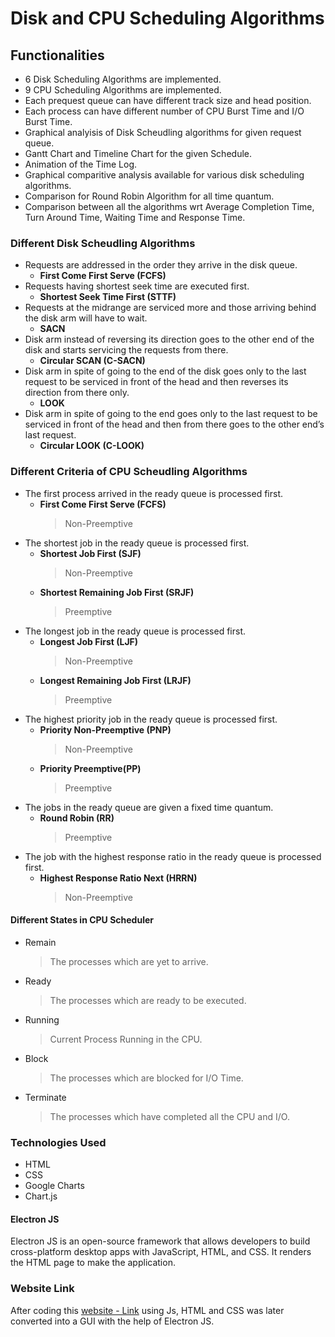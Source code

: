 # Disk and CPU Scheduling Algorithms

## Functionalities
- 6 Disk Scheduling Algorithms are implemented.
- 9 CPU Scheduling Algorithms are implemented.
- Each prequest queue can have different track size and head position.
- Each process can have different number of CPU Burst Time and I/O Burst Time.
- Graphical analyisis of Disk Scheudling algorithms for given request queue.
- Gantt Chart and Timeline Chart for the given Schedule.
- Animation of the Time Log.
- Graphical comparitive analysis available for various disk scheduling algorithms.
- Comparison for Round Robin Algorithm for all time quantum.
- Comparison between all the algorithms wrt Average Completion Time, Turn Around Time, Waiting Time and Response Time.

### Different Disk Scheudling Algorithms
- Requests are addressed in the order they arrive in the disk queue.
  - **First Come First Serve (FCFS)**
- Requests having shortest seek time are executed first.
  - **Shortest Seek Time First (STTF)**
- Requests at the midrange are serviced more and those arriving behind the disk arm will have to wait.
  - **SACN**
- Disk arm instead of reversing its direction goes to the other end of the disk and starts servicing the requests from there.
  - **Circular SCAN (C-SACN)**
- Disk arm in spite of going to the end of the disk goes only to the last request to be serviced in front of the head and then reverses its direction from there only.
  - **LOOK**
- Disk arm in spite of going to the end goes only to the last request to be serviced in front of the head and then from there goes to the other end’s last request.
  - **Circular LOOK (C-LOOK)**
 

### Different Criteria of CPU Scheudling Algorithms
- The first process arrived in the ready queue is processed first.
  - **First Come First Serve (FCFS)**
    >Non-Preemptive
- The shortest job in the ready queue is processed first.
  - **Shortest Job First (SJF)**
    >Non-Preemptive
  - **Shortest Remaining Job First (SRJF)**
    >Preemptive
- The longest job in the ready queue is processed first.
  - **Longest Job First (LJF)**
    >Non-Preemptive
  - **Longest Remaining Job First (LRJF)**
    >Preemptive
- The highest priority job in the ready queue is processed first.
  - **Priority Non-Preemptive (PNP)**
    >Non-Preemptive
  - **Priority Preemptive(PP)**
    >Preemptive
- The jobs in the ready queue are given a fixed time quantum.
  - **Round Robin (RR)**
    >Preemptive
- The job with the highest response ratio in the ready queue is processed first.
  - **Highest Response Ratio Next (HRRN)**
    >Non-Preemptive

#### Different States in CPU Scheduler
- Remain
  >The processes which are yet to arrive.
- Ready
  >The processes which are ready to be executed.
- Running
  >Current Process Running in the CPU.
- Block
  >The processes which are blocked for I/O Time.
- Terminate
  >The processes which have completed all the CPU and I/O.
  
### Technologies Used
- HTML
- CSS
- Google Charts
- Chart.js

#### Electron JS
Electron JS is an open-source framework that allows developers to build cross-platform desktop apps with JavaScript, HTML, and CSS. It renders the HTML page to make the application.

### Website Link
After coding this [ website - Link](https://sachin0201.github.io/disk-and-cpu-scheduling-algorithms/main.html) using Js, HTML and CSS was later converted into a GUI with the help of Electron JS.

